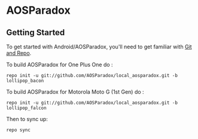 AOSParadox
===========

Getting Started
---------------

To get started with Android/AOSParadox, you'll need to get
familiar with [Git and Repo](http://source.android.com/source/using-repo.html).

To build AOSParadox for One Plus One do :

    repo init -u git://github.com/AOSParadox/local_aosparadox.git -b lollipop_bacon

To build AOSParadox for Motorola Moto G (1st Gen) do :

    repo init -u git://github.com/AOSParadox/local_aosparadox.git -b lollipop_falcon

Then to sync up:

    repo sync
